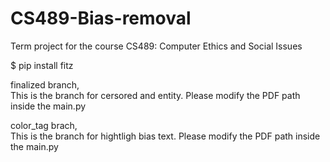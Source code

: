 # CS489-Bias-removal
Term project for the course CS489: Computer Ethics and Social Issues

$ pip install fitz

finalized branch,<br>
  This is the branch for cersored and entity. Please modify the PDF path inside the main.py
  
color_tag brach, <br>
  This is the branch for hightligh bias text. Please modify the PDF path inside the main.py
